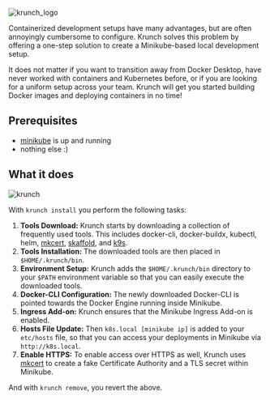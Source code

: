 ![krunch_logo](https://user-images.githubusercontent.com/47751895/235236895-9b07f0fe-351d-4ef1-8713-0d98888af5ce.svg)

Containerized development setups have many advantages, but are often annoyingly cumbersome to configure. Krunch solves
this problem by offering a one-step solution to create a Minikube-based local development setup. 

It does not matter if you want to transition away from Docker Desktop, have never worked with containers and Kubernetes 
before, or if you are looking for a uniform setup across your team. Krunch will get you started building Docker images
and deploying containers in no time!

## Prerequisites
- [minikube](https://minikube.sigs.k8s.io/docs/start/) is up and running
- nothing else :)

## What it does
![krunch](https://github.com/timowuttke/krunch/assets/47751895/ec4cfd20-50b6-4d47-922e-c987de84570b)

With `krunch install` you perform the following tasks:
1. **Tools Download:** Krunch starts by downloading a collection of frequently used tools. This includes docker-cli, 
docker-buildx, kubectl, helm, [mkcert](https://github.com/FiloSottile/mkcert), 
[skaffold](https://github.com/GoogleContainerTools/skaffold), 
and [k9s](https://github.com/derailed/k9s).
2. **Tools Installation:** The downloaded tools are then placed in `$HOME/.krunch/bin`.
3. **Environment Setup:** Krunch adds the `$HOME/.krunch/bin` directory to your `$PATH` environment variable so that you
can easily execute the downloaded tools.
4. **Docker-CLI Configuration:** The newly downloaded Docker-CLI is pointed towards the Docker Engine running inside 
Minikube.
5. **Ingress Add-on:** Krunch ensures that the Minikube Ingress Add-on is enabled.
6. **Hosts File Update:** Then `k8s.local [minikube ip]` is added to your `etc/hosts` file, so that you can access 
your deployments in Minikube via `http://k8s.local`.
7. **Enable HTTPS:** To enable access over HTTPS as well, Krunch uses [mkcert](https://github.com/FiloSottile/mkcert) 
to create a fake Certificate Authority and a TLS secret within Minikube.

And with `krunch remove`, you revert the above.
